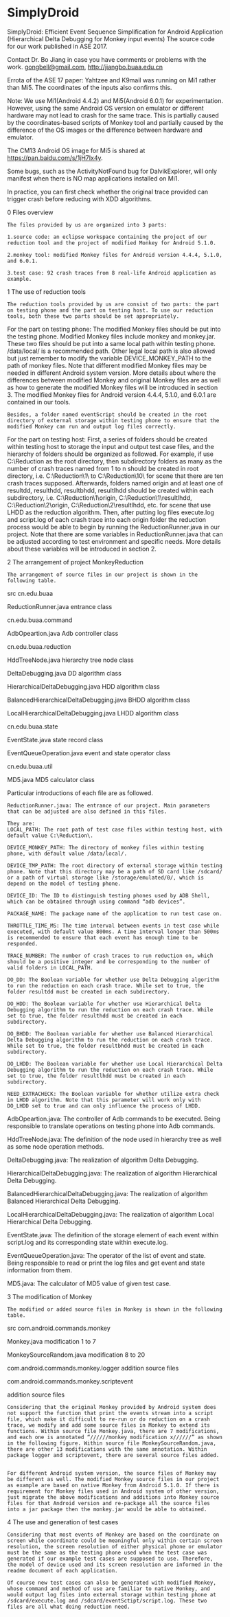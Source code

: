 # SimplyDroid
SimplyDroid: Efficient Event Sequence Simplification for Android Application (Hierarchical Delta Debugging for Monkey input events)
The source code for our work published in ASE 2017.

Contact Dr. Bo Jiang in case you have comments or problems with the work. gongbell@gmail.com, http://jiangbo.buaa.edu.cn

Errota of the ASE 17 paper: Yahtzee and K9mail was running on Mi1 rather than Mi5. The coordinates of the inputs also confirms this.

Note: We use Mi1(Android 4.4.2) and Mi5(Android 6.0.1) for experimentation. However, using the same Android OS version on emulator or different hardware may not lead to crash for the same trace. This is partially caused by the coordinates-based scripts of Monkey tool and partially caused by the difference of the OS images or the difference between hardware and emulator. 

The CM13 Android OS image for Mi5 is shared at https://pan.baidu.com/s/1jH7Ix4y. 

Some bugs, such as the ActivityNotFound bug for DalvikExplorer, will only manifest when there is NO map applications installed on Mi1.

In practice, you can first check whether the original trace provided can trigger crash before reducing with XDD algorithms.

0 Files overview

	The files provided by us are organized into 3 parts:
	
	1.source code: an eclipse workspace containing the project of our reduction tool and the project of modified Monkey for Android 5.1.0.
	
	2.monkey tool: modified Monkey files for Android version 4.4.4, 5.1.0, and 6.0.1.
	
	3.test case: 92 crash traces from 8 real-life Android application as example.
	
1 The use of reduction tools

	The reduction tools provided by us are consist of two parts: the part on testing phone and the part on testing host. To use our reduction tools, both these two parts should be set appropriately.
	
   For the part on testing phone: The modified Monkey files should be put into the testing phone. Modified Monkey files include monkey and monkey.jar. These two files should be put into a same local path within testing phone. /data/local/ is a recommended path. Other legal local path is also allowed but just remember to modify the variable DEVICE_MONKEY_PATH to the path of monkey files. Note that different modified Monkey files may be needed in different Android system version. More details about where the differences between modified Monkey and original Monkey files are as well as how to generate the modified Monkey files will be introduced in section 3. The modified Monkey files for Android version 4.4.4, 5.1.0, and 6.0.1 are contained in our tools.
   
    Besides, a folder named eventScript should be created in the root directory of external storage within testing phone to ensure that the modified Monkey can run and output log files correctly.
    
   For the part on testing host: First, a series of folders should be created within testing host to storage the input and output test case files, and the hierarchy of folders should be organized as followed. For example, if use C:\Reduction as the root directory, then subdirectory folders as many as the number of crash traces named from 1 to n should be created in root directory, i.e. C:\Reduction\1\ to C:\Reduction\10\ for scene that there are ten crash traces supposed. Afterwards, folders named origin and at least one of resultdd, resulthdd, resultbhdd, resultlhdd should be created within each subdirectory, i.e. C:\Reduction\1\origin\, C:\Reduction\1\resultlhdd\, C:\Reduction\2\origin\, C:\Reduction\2\resultlhdd\, etc. for scene that use LHDD as the reduction algorithm. Then, after putting log files execute.log and script.log of each crash trace into each origin folder the reduction process would be able to begin by running the ReductionRunner.java in our project. Note that there are some variables in ReductionRunner.java that can be adjusted according to test environment and specific needs. More details about these variables will be introduced in section 2. 
   
2 The arrangement of project MonkeyReduction

    The arrangement of source files in our project is shown in the following table. 
    
src
cn.edu.buaa



ReductionRunner.java
entrance class

cn.edu.buaa.command



AdbOpeartion.java
Adb controller class

cn.edu.buaa.reduction



HddTreeNode.java
hierarchy tree node class


DeltaDebugging.java
DD algorithm class


HierarchicalDeltaDebugging.java
HDD algorithm class


BalancedHierarchicalDeltaDebugging.java
BHDD algorithm class


LocalHierarchicalDeltaDebugging.java
LHDD algorithm class

cn.edu.buaa.state



EventState.java
state record class


EventQueueOperation.java
event and state operator class

cn.edu.buaa.util

MD5.java
MD5 calculator class

Particular introductions of each file are as followed.

	ReductionRunner.java: The entrance of our project. Main parameters that can be adjusted are also defined in this files. 
	
	They are:
	LOCAL_PATH: The root path of test case files within testing host, with default value C:\Reduction\.
	
	DEVICE_MONKEY_PATH: The directory of monkey files within testing phone, with default value /data/local/.
	
	DEVICE_TMP_PATH: The root directory of external storage within testing phone. Note that this directory may be a path of SD card like /sdcard/ or a path of virtual storage like /storage/emulated/0/, which is depend on the model of testing phone.
	
	DEVICE_ID: The ID to distinguish testing phones used by ADB Shell, which can be obtained through using command “adb devices”.
	
	PACKAGE_NAME: The package name of the application to run test case on.
	
	THROTTLE_TIME_MS: The time interval between events in test case while executed, with default value 800ms. A time interval longer than 500ms is recommended to ensure that each event has enough time to be responded.
	
	TRACE_NUMBER: The number of crash traces to run reduction on, which should be a positive integer and be corresponding to the number of valid folders in LOCAL_PATH.
	
	DO_DD: The Boolean variable for whether use Delta Debugging algorithm to run the reduction on each crash trace. While set to true, the folder resultdd must be created in each subdirectory. 
	
	DO_HDD: The Boolean variable for whether use Hierarchical Delta Debugging algorithm to run the reduction on each crash trace. While set to true, the folder resulthdd must be created in each subdirectory. 
	
	DO_BHDD: The Boolean variable for whether use Balanced Hierarchical Delta Debugging algorithm to run the reduction on each crash trace. While set to true, the folder resultbhdd must be created in each subdirectory. 
	
	DO_LHDD: The Boolean variable for whether use Local Hierarchical Delta Debugging algorithm to run the reduction on each crash trace. While set to true, the folder resultlhdd must be created in each subdirectory. 
	
    NEED_EXTRACHECK: The Boolean variable for whether utilize extra check in LHDD algorithm. Note that this parameter will work only with DO_LHDD set to true and can only influence the process of LHDD.
    
   AdbOpeartion.java: The controller of Adb commands to be executed. Being responsible to translate operations on testing phone into Adb commands.
   
   HddTreeNode.java: The definition of the node used in hierarchy tree as well as some node operation methods.
   
   DeltaDebugging.java: The realization of algorithm Delta Debugging.
   
   HierarchicalDeltaDebugging.java: The realization of algorithm Hierarchical Delta Debugging. 
   
   BalancedHierarchicalDeltaDebugging.java: The realization of algorithm Balanced Hierarchical Delta Debugging.
   
   LocalHierarchicalDeltaDebugging.java: The realization of algorithm Local Hierarchical Delta Debugging.
   
   EventState.java: The definition of the storage element of each event within script.log and its corresponding state within execute.log.
   
   EventQueueOperation.java: The operator of the list of event and state. Being responsible to read or print the log files and get event and state information from them.
   
   MD5.java: The calculator of MD5 value of given test case.
   
3 The modification of Monkey

    The modified or added source files in Monkey is shown in the following table. 
    
src
com.android.commands.monkey



Monkey.java
modification 1 to 7


MonkeySourceRandom.java
modification 8 to 20

com.android.commands.monkey.logger
addition source files

com.android.commands.monkey.scriptevent

addition source files

	Considering that the original Monkey provided by Android system does not support the function that print the events stream into a script file, which make it difficult to re-run or do reduction on a crash trace, we modify and add some source files in Monkey to extend its functions. Within source file Monkey.java, there are 7 modifications, and each one is annotated “//////monkey modification x//////” as shown in the following figure. Within source file MonkeySourceRandom.java, there are other 13 modifications with the same annotation. Within package logger and scriptevent, there are several source files added.
	

	For different Android system version, the source files of Monkey may be different as well. The modified Monkey source files in our project as example are based on native Monkey from Android 5.1.0. If there is requirement for Monkey files used in Android system of other version, just migrate the above modifications and additions into Monkey source files for that Android version and re-package all the source files into a jar package then the monkey.jar would be able to obtained.
	
4 The use and generation of test cases

	Considering that most events of Monkey are based on the coordinate on screen while coordinate could be meaningful only within certain screen resolution, the screen resolution of either physical phone or emulator must be the same as the testing phone used when the test case was generated if our example test cases are supposed to use. Therefore, the model of device used and its screen resolution are informed in the readme document of each application.
	
	Of course new test cases can also be generated with modified Monkey, whose command and method of use are familiar to native Monkey, and would output log files into external storage within testing phone at /sdcard/execute.log and /sdcard/eventSctipt/script.log. These two files are all what doing reduction need.
	


